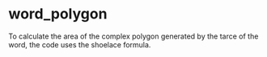 # word_polygon

To calculate the area of the complex polygon generated by the tarce of the word, the code uses the shoelace formula. 
